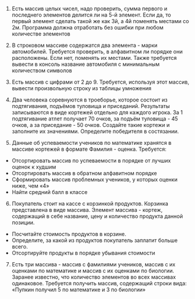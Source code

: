1. Есть массив целых чисел, надо проверить, сумма первого и последнего элементов делится ли на 5-й элемент. Если да, то первый элемент сделать такой же как 3й, а 4й поменять местами со 2м. Программа должна отработать без ошибки при любом количестве элементов

2. В строковом массиве содержатся два элемента - марки автомобилей. Требуется проверить, в алфавитном ли порядке они расположены. Если нет, поменять их местами. Также требуется вывести в консоль название автомобиля с минимальным количеством символов

3. Есть массив с цифрами от 2 до 9. Требуется, используя этот массив, вывести произвольную строку из таблицы умножения

4. Два человека соревнуются в троеборье, которое состоит из подтягивания, подъёмов туловища и приседаний. Результаты записываются в виде кортежей отдельно для каждого игрока. За 1 подтягивание атлет получает 70 очков, за подъём туловища - 45 очков, а за приседание - 50 очков. Создайте такие кортежи и заполните их значениями. Определите победителя в состязании. 

5. Данные об успеваемости учеников по математике хранятся в массиве кортежей в формате Фамилия - оценка. Требуется:
-  Отсортировать массив по успеваемости в порядке от лучших оценок к худшим
-  Отсортировать массив в обратном алфавитном порядке
-  Сформировать массив проблемных учеников, у которых оценки ниже, чем «4»
-  Найти средний балл в классе

6.  Покупатель стоит на кассе с корзинкой продуктов. Корзинка представлена в виде массива. Элемент массива - кортеж, содержащий в себе название, цену и количество продукта данной позиции. 
-  Посчитайте стоимость продуктов в корзине. 
-  Определите, за какой из продуктов покупатель заплатит больше всего. 
-  Отсортируйте продукты в порядке убывания стоимости 

7. Есть три массива - массив с фамилиями учеников, массив с их оценками по математике и массив с их оценками по биологии. Заранее известно, что количество элементов во всех массивах одинаковое. Требуется получить массив, содержащий строки вида: 
«Пупкин получил 5 по математике и 3 по биологии»
